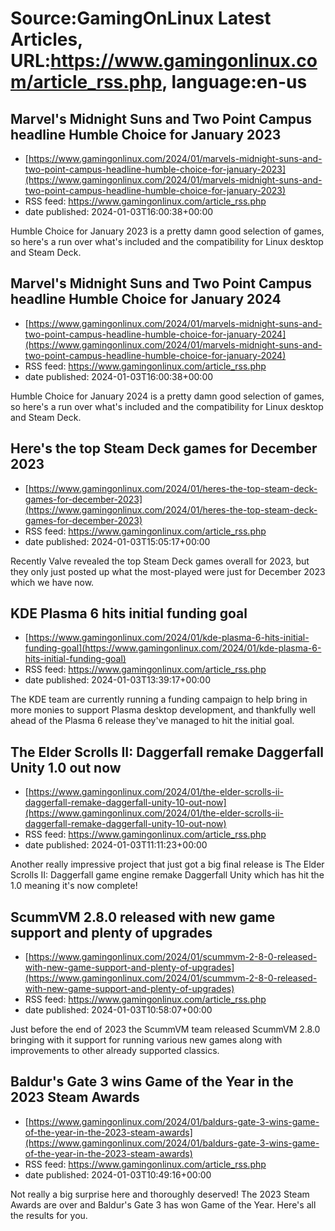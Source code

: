 # Source:GamingOnLinux Latest Articles, URL:https://www.gamingonlinux.com/article_rss.php, language:en-us

## Marvel's Midnight Suns and Two Point Campus headline Humble Choice for January 2023
 - [https://www.gamingonlinux.com/2024/01/marvels-midnight-suns-and-two-point-campus-headline-humble-choice-for-january-2023](https://www.gamingonlinux.com/2024/01/marvels-midnight-suns-and-two-point-campus-headline-humble-choice-for-january-2023)
 - RSS feed: https://www.gamingonlinux.com/article_rss.php
 - date published: 2024-01-03T16:00:38+00:00

Humble Choice for January 2023 is a pretty damn good selection of games, so here's a run over what's included and the compatibility for Linux desktop and Steam Deck.

## Marvel's Midnight Suns and Two Point Campus headline Humble Choice for January 2024
 - [https://www.gamingonlinux.com/2024/01/marvels-midnight-suns-and-two-point-campus-headline-humble-choice-for-january-2024](https://www.gamingonlinux.com/2024/01/marvels-midnight-suns-and-two-point-campus-headline-humble-choice-for-january-2024)
 - RSS feed: https://www.gamingonlinux.com/article_rss.php
 - date published: 2024-01-03T16:00:38+00:00

Humble Choice for January 2024 is a pretty damn good selection of games, so here's a run over what's included and the compatibility for Linux desktop and Steam Deck.

## Here's the top Steam Deck games for December 2023
 - [https://www.gamingonlinux.com/2024/01/heres-the-top-steam-deck-games-for-december-2023](https://www.gamingonlinux.com/2024/01/heres-the-top-steam-deck-games-for-december-2023)
 - RSS feed: https://www.gamingonlinux.com/article_rss.php
 - date published: 2024-01-03T15:05:17+00:00

Recently Valve revealed the top Steam Deck games overall for 2023, but they only just posted up what the most-played were just for December 2023 which we have now.

## KDE Plasma 6 hits initial funding goal
 - [https://www.gamingonlinux.com/2024/01/kde-plasma-6-hits-initial-funding-goal](https://www.gamingonlinux.com/2024/01/kde-plasma-6-hits-initial-funding-goal)
 - RSS feed: https://www.gamingonlinux.com/article_rss.php
 - date published: 2024-01-03T13:39:17+00:00

The KDE team are currently running a funding campaign to help bring in more monies to support Plasma desktop development, and thankfully well ahead of the Plasma 6 release they've managed to hit the initial goal.

## The Elder Scrolls II: Daggerfall remake Daggerfall Unity 1.0 out now
 - [https://www.gamingonlinux.com/2024/01/the-elder-scrolls-ii-daggerfall-remake-daggerfall-unity-10-out-now](https://www.gamingonlinux.com/2024/01/the-elder-scrolls-ii-daggerfall-remake-daggerfall-unity-10-out-now)
 - RSS feed: https://www.gamingonlinux.com/article_rss.php
 - date published: 2024-01-03T11:11:23+00:00

Another really impressive project that just got a big final release is The Elder Scrolls II: Daggerfall game engine remake Daggerfall Unity which has hit the 1.0 meaning it's now complete!

## ScummVM 2.8.0 released with new game support and plenty of upgrades
 - [https://www.gamingonlinux.com/2024/01/scummvm-2-8-0-released-with-new-game-support-and-plenty-of-upgrades](https://www.gamingonlinux.com/2024/01/scummvm-2-8-0-released-with-new-game-support-and-plenty-of-upgrades)
 - RSS feed: https://www.gamingonlinux.com/article_rss.php
 - date published: 2024-01-03T10:58:07+00:00

Just before the end of 2023 the ScummVM team released ScummVM 2.8.0 bringing with it support for running various new games along with improvements to other already supported classics.

## Baldur's Gate 3 wins Game of the Year in the 2023 Steam Awards
 - [https://www.gamingonlinux.com/2024/01/baldurs-gate-3-wins-game-of-the-year-in-the-2023-steam-awards](https://www.gamingonlinux.com/2024/01/baldurs-gate-3-wins-game-of-the-year-in-the-2023-steam-awards)
 - RSS feed: https://www.gamingonlinux.com/article_rss.php
 - date published: 2024-01-03T10:49:16+00:00

Not really a big surprise here and thoroughly deserved! The 2023 Steam Awards are over and Baldur's Gate 3 has won Game of the Year. Here's all the results for you.


